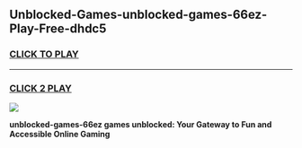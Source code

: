 
## Unblocked-Games-unblocked-games-66ez-Play-Free-dhdc5
<h3>
<a href="https://premium76.site?title=unblocked-games-66ez&ref=18A1">CLICK TO PLAY</a></h3>
<hr>

<h3>
<a href="https://premium76.site?title=unblocked-games-66ez&ref=18A1">CLICK 2 PLAY</a>
  
</h3>

<a href="https://premium76.site?title=unblocked-games-66ez&ref=18A1"><img src="https://clearcache.store/games.png"></a>


**unblocked-games-66ez games unblocked: Your Gateway to Fun and Accessible Online Gaming**
